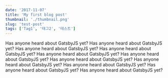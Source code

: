```yaml
---
date: '2017-11-07'
title: 'My first blog post'
thumbnail: './thumbnail.png'
slug: 'test-post'
tags: ['Tag1', '태그2', '테스트']
---
```


Has anyone heard about GatsbyJS yet?
Has anyone heard about GatsbyJS yet?
Has anyone heard about GatsbyJS yet?
Has anyone heard about GatsbyJS yet?
Has anyone heard about GatsbyJS yet?
Has anyone heard about GatsbyJS yet?
Has anyone heard about GatsbyJS yet?
Has anyone heard about GatsbyJS yet?
Has anyone heard about GatsbyJS yet?
Has anyone heard about GatsbyJS yet?
Has anyone heard about GatsbyJS yet?
